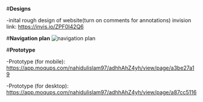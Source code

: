 #**Designs**

-inital rough design of website(turn on comments for annotations) invision link:
https://invis.io/ZPF0I42Q6

#**Navigation plan**
![navigation plan](https://user-images.githubusercontent.com/25248857/34075010-588c09a2-e2b2-11e7-9048-2f746a645575.png)


 
#**Prototype**

-Prototype (for mobile): https://app.moqups.com/nahidulislam97/adhhAhZ4yh/view/page/a3be27a19

-Prototype (for desktop): https://app.moqups.com/nahidulislam97/adhhAhZ4yh/view/page/a87cc5116



